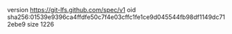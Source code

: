version https://git-lfs.github.com/spec/v1
oid sha256:01539e9396ca4ffdfe50c7f4e03cffc1fe1ce9d045544fb98df1149dc712ebe9
size 1226
